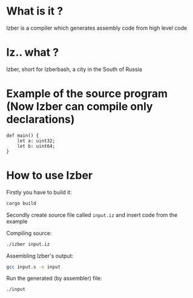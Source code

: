 # What is it ?

Izber is a compiler which generates assembly code from high level code

# Iz.. what ?

Izber, short for Izberbash, a city in the South of Russia

# Example of the source program (Now Izber can compile only declarations)

```
def main() {
    let a: uint32;
    let b: uint64;
}
```

# How to use Izber
Firstly you have to build it:

```bash
cargo build
```

Secondly create source file called `input.iz` and insert code from the example

Compiling source:
```bash
./izber input.iz
```

Assembling Izber's output:
```bash
gcc input.s -o input
```

Run the generated (by assembler) file:
```bash
./input
```
